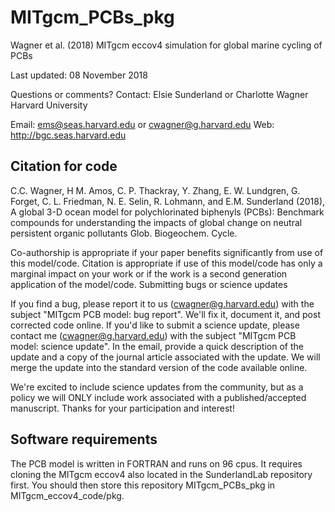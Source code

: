# MITgcm_PCBs_pkg
Wagner et al. (2018) MITgcm eccov4 simulation for global marine cycling of PCBs

Last updated: 08 November 2018

Questions or comments? Contact: Elsie Sunderland or Charlotte Wagner Harvard University

Email: ems@seas.harvard.edu or cwagner@g.harvard.edu Web: http://bgc.seas.harvard.edu

## Citation for code

C.C. Wagner, H M. Amos, C. P. Thackray, Y. Zhang, E. W. Lundgren, G. Forget, C. L. Friedman, N. E. Selin,
R. Lohmann, and  E.M. Sunderland (2018), A global 3-D ocean model for polychlorinated biphenyls (PCBs): Benchmark compounds for understanding the impacts of global change on neutral persistent organic pollutants Glob. Biogeochem. Cycle.


Co-authorship is appropriate if your paper benefits significantly from use of this model/code.
Citation is appropriate if use of this model/code has only a marginal impact on your work or if the work is a second generation application of the model/code.
Submitting bugs or science updates

If you find a bug, please report it to us (cwagner@g.harvard.edu) with the subject "MITgcm PCB model: bug report". We'll fix it, document it, and post corrected code online. If you'd like to submit a science update, please contact me (cwagner@g.harvard.edu) with the subject "MITgcm PCB model: science update". In the email, provide a quick description of the update and a copy of the journal article associated with the update. We will merge the update into the standard version of the code available online.

We're excited to include science updates from the community, but as a policy we will ONLY include work associated with a published/accepted manuscript. Thanks for your participation and interest!

## Software requirements

The PCB model is written in FORTRAN and runs on 96 cpus. It requires cloning the MITgcm eccov4 also located in the SunderlandLab repository first. You should then store this repository MITgcm_PCBs_pkg in MITgcm_eccov4_code/pkg.

